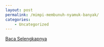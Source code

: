 ```yaml
---
layout: post
permalink: /mimpi-membunuh-nyamuk-banyak/
categories:
    - Uncategorized
---
```


[Baca Selengkapnya](/08)